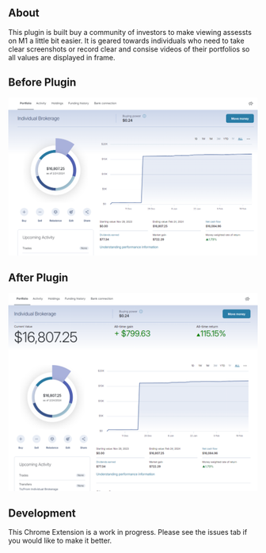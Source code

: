 ## About
This plugin is built buy a community of investors to make viewing assessts on M1 a little bit easier. It is geared towards individuals who need to take clear screenshots or record clear and consise videos of their portfolios so all values are displayed in frame. 

## Before Plugin
![alt text](image.png)

## After Plugin
![alt text](image-1.png)

## Development
This Chrome Extension is a work in progress. Please see the issues tab if you would like to make it better.